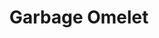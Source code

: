 ---
title: "Garbage Omelet"
price: "$15.00"
category: "Breakfast"
img: "src/images/menu/Garbage-Omelet.jpg"
desc: "Bacon, ham, sausage, peppers, onions, tomatoes, and jalapenos topped with melted cheese"
---